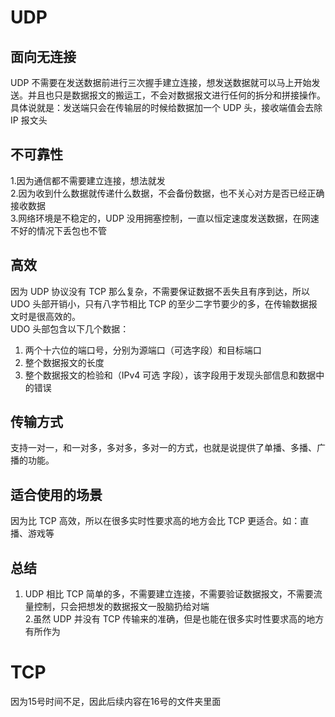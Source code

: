 # UDP

## 面向无连接

UDP 不需要在发送数据前进行三次握手建立连接，想发送数据就可以马上开始发送。并且也只是数据报文的搬运工，不会对数据报文进行任何的拆分和拼接操作。
具体说就是：发送端只会在传输层的时候给数据加一个 UDP 头，接收端值会去除 IP 报文头

## 不可靠性

1.因为通信都不需要建立连接，想法就发  
2.因为收到什么数据就传递什么数据，不会备份数据，也不关心对方是否已经正确接收数据  
3.网络环境是不稳定的，UDP 没用拥塞控制，一直以恒定速度发送数据，在网速不好的情况下丢包也不管

## 高效

因为 UDP 协议没有 TCP 那么复杂，不需要保证数据不丢失且有序到达，所以 UDO 头部开销小，只有八字节相比 TCP 的至少二字节要少的多，在传输数据报文时是很高效的。  
UDO 头部包含以下几个数据：

1. 两个十六位的端口号，分别为源端口（可选字段）和目标端口
2. 整个数据报文的长度
3. 整个数据报文的检验和（IPv4 可选 字段），该字段用于发现头部信息和数据中的错误

## 传输方式

支持一对一，和一对多，多对多，多对一的方式，也就是说提供了单播、多播、广播的功能。

## 适合使用的场景

因为比 TCP 高效，所以在很多实时性要求高的地方会比 TCP 更适合。如：直播、游戏等

## 总结

1. UDP 相比 TCP 简单的多，不需要建立连接，不需要验证数据报文，不需要流量控制，只会把想发的数据报文一股脑扔给对端  
   2.虽然 UDP 并没有 TCP 传输来的准确，但是也能在很多实时性要求高的地方有所作为

# TCP
因为15号时间不足，因此后续内容在16号的文件夹里面
